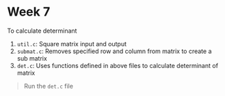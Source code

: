 # Week 7
To calculate determinant

1. `util.c`: Square matrix input and output
2. `submat.c`: Removes specified row and column from matrix to create a sub matrix
3. `det.c`: Uses functions defined in above files to calculate determinant of matrix

> Run the `det.c` file